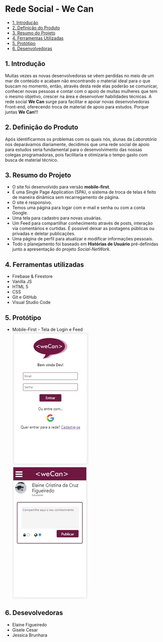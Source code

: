 # Rede Social - We Can

* [1. Introdução](#1-introdução)
* [2. Definição do Produto](#2-definição-do-produto)
* [3. Resumo do Projeto](#3-resumo-do-projeto)
* [4. Ferramentas Utilizadas](#4-ferramentas-utilizadas)
* [5. Protótipo](#5-protótipo)
* [6. Desenvolvedoras](#6-desenvolvedoras)

## 1. Introdução
Muitas vezes as novas desenvolvedoras se vêem perdidas no meio de um mar de conteúdo e acabam não encontrando o material ideal para o que buscam no momento, então, através desta rede elas poderão se comunicar, conhecer novas pessoas e contar com o apoio de muitas mulheres que tem o mesmo objetivo, crescer na área e desenvolver habilidades técnicas.
A rede social **We Can** surge para facilitar e apoiar novas desenvolvedoras Front-end, oferecendo troca de material de apoio para estudos.
Porque juntas **We Can**!!!


## 2. Definição do Produto

Após identificarmos os problemas com os quais nós, alunas da _Laboratória_ nos deparávamos diariamente, decidimos que uma rede social de apoio para estudos seria fundamental para o desenvolvimento das nossas colegas programadoras, pois facilitaria e otimizaria o tempo gasto com busca de material técnico.

## 3. Resumo do Projeto

- O site foi desenvolvido para versão **mobile-first**.
- É uma Single Page Application (SPA), o sistema de troca de telas é feito de maneira dinâmica sem recarregamento de página.
- O site é responsivo.
- Temos uma página para logar com e-mail e senha ou com a conta Google.
- Uma tela para cadastro para novas usuárias.
- Um Feed para compartilhar conhecimento através de posts, interação via comentários e curtidas. É possível deixar as postagens públicas ou privadas e deletar publicações.
- Uma página de perfil para atualizar e modificar informações pessoais.
- Todo o planejamento foi baseado em **Histórias de Usuário** pré-definidas junto a apresentação do projeto _Social-NetWork_.

## 4. Ferramentas utilizadas

+ Firebase & Firestore
+ Vanilla JS
+ HTML 5
+ CSS
+ Git e GitHub
+ Visual Studio Code

## 5. Protótipo

* Mobile-First - Tela de Login e Feed
 ![mobile](public/images/pag1.JPG)
 ![mobile](public/images/pag2.JPG)

## 6. Desevolvedoras
* Elaine Figueiredo
* Gisele Cesar
* Jessica Brunhara